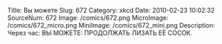 Title: Вы можете 
Slug: 672 
Category: xkcd 
Date: 2010-02-23 10:02:32 
SourceNum: 672 
Image: /comics/672.png 
MicroImage: /comics/672_micro.png 
MiniImage: /comics/672_mini.png 
Description: Через час: ВЫ МОЖЕТЕ: ПРОДОЛЖАТЬ ЛИЗАТЬ ЕЁ СОСОК. 

